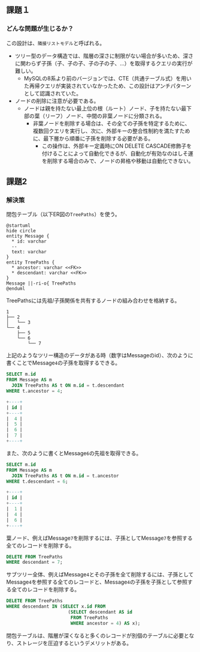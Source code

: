 ## 課題１
### どんな問題が生じるか？
この設計は、`隣接リストモデル`と呼ばれる。
- ツリー型のデータ構造では、階層の深さに制限がない場合が多いため、深さに関わらず子孫（子、子の子、子の子の子、...）を取得するクエリの実行が難しい。
  - MySQLの8系より前のバージョンでは、CTE（共通テーブル式）を用いた再帰クエリが実装されていなかったため、この設計はアンチパターンとして認識されていた。
- ノードの削除に注意が必要である。
  - ノードは親を持たない最上位の根（ルート）ノード、子を持たない最下部の葉（リーフ）ノード、中間の非葉ノードに分類される。
    - 非葉ノードを削除する場合は、その全ての子孫を特定するために、複数回クエリを実行し、次に、外部キーの整合性制約を満たすために、最下層から順番に子孫を削除する必要がある。
      - この操作は、外部キー定義時にON DELETE CASCADE修飾子を付けることによって自動化できるが、自動化が有効なのはしそ運を削除する場合のみで、ノードの昇格や移動は自動化できない。

## 課題2
### 解決策
閉包テーブル（以下ER図の`TreePaths`）を使う。
```plantuml
@startuml
hide circle
entity Message {
  * id: varchar
  --
  text: varchar
}
entity TreePaths {
  * ancestor: varchar <<FK>>
  * descendant: varchar <<FK>>
}
Message ||-ri-o{ TreePaths
@enduml
```

TreePathsには先祖/子孫関係を共有するノードの組み合わせを格納する。
```
1
├── 2
│   └── 3
└── 4
    ├── 5
    └── 6
        └── 7
```
上記のようなツリー構造のデータがある時（数字はMessageのid）、次のように書くことでMessage`4`の子孫を取得するできる。
```sql
SELECT m.id
FROM Message AS m
  JOIN TreePaths AS t ON m.id = t.descendant
WHERE t.ancestor = 4;

+----+
| id |
+----+
|  4 |
|  5 |
|  6 |
|  7 |
+----+
```
また、次のように書くとMessage`6`の先祖を取得できる。
```sql
SELECT m.id
FROM Message AS m
  JOIN TreePaths AS t ON m.id = t.ancestor
WHERE t.descendant = 6;

+----+
| id |
+----+
|  1 |
|  4 |
|  6 |
+----+
```

葉ノード、例えばMessage`7`を削除するには、子孫としてMessage`7`を参照する全てのレコードを削除する。
```sql
DELETE FROM TreePaths
WHERE descendant = 7;
```

サブツリー全体、例えばMessage`4`とその子孫を全て削除するには、子孫としてMessage`4`を参照する全てのレコードと、Message`4`の子孫を子孫として参照する全てのレコードを削除する。
```sql
DELETE FROM TreePaths
WHERE descendant IN (SELECT x.id FROM
                       (SELECT descendant AS id
                        FROM TreePaths
                        WHERE ancestor = 4) AS x);
```

閉包テーブルは、階層が深くなると多くのレコードが別個のテーブルに必要となり、ストレージを圧迫するというデメリットがある。
